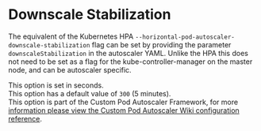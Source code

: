 # Downscale Stabilization

The equivalent of the Kubernetes HPA `--horizontal-pod-autoscaler-downscale-stabilization` flag can be set by providing the parameter `downscaleStabilization` in the autoscaler YAML. Unlike the HPA this does not need to be set as a flag for the kube-controller-manager on the master node, and can be autoscaler specific.  

This option is set in seconds.  
This option has a default value of `300` (5 minutes).  
This option is part of the Custom Pod Autoscaler Framework, for more [information please view the Custom Pod Autoscaler Wiki configuration reference](https://custom-pod-autoscaler.readthedocs.io/en/latest/reference/configuration/#downscalestabilization).